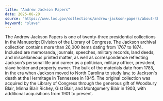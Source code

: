 ```yaml
---
title: "Andrew Jackson Papers"
date: 2025-06-20
source: "https://www.loc.gov/collections/andrew-jackson-papers/about-this-collection/"
keyword: "slave"
---
```


The Andrew Jackson Papers is one of twenty-three presidential collections in the Manuscript Division of the Library of Congress. The Jackson archival collection contains more than 26,000 items dating from 1767 to 1874. Included are memoranda, journals, speeches, military records, land deeds, and miscellaneous printed matter, as well as correspondence reflecting Jackson&rsquo;s personal life and career as a politician, military officer, president, slave holder and property owner. The bulk of the materials date from 1785, in the era when Jackson moved to North Carolina to study law, to Jackson's death at the Hermitage in Tennessee in 1845. The original collection was acquired by the Library of Congress through the generous gift of Woodbury Blair, Minna Blair Richey, Gist Blair, and Montgomery Blair in 1903, with additional acquisitions from 1901 to present.

